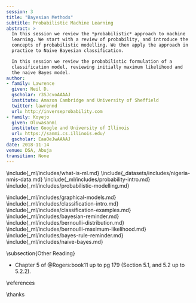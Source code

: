```yaml
---
session: 3
title: "Bayesian Methods"
subtitle: Probabilistic Machine Learning
abstract: >
  In this session we review the *probabilistic* approach to machine
  learning. We start with a review of probability, and introduce the
  concepts of probabilistic modelling. We then apply the approach in
  practice to Naive Bayesian classification.

  In this session we review the probabilistic formulation of a
  classification model, reviewing initially maximum likelihood and
  the naive Bayes model.
author:
- family: Lawrence
  given: Neil D.
  gscholar: r3SJcvoAAAAJ
  institute: Amazon Cambridge and University of Sheffield
  twitter: lawrennd
  url: http://inverseprobability.com
- family: Koyejo
  given: Oluwasanmi
  institute: Google and University of Illinois
  url: https://sanmi.cs.illinois.edu/
  gscholar: EaaOeJwAAAAJ
date: 2018-11-14
venue: DSA, Abuja
transition: None
---
```


\include{_ml/includes/what-is-ml.md}
\include{_datasets/includes/nigeria-nmis-data.md}
\include{_ml/includes/probability-intro.md}
\include{_ml/includes/probabilistic-modelling.md}

\include{_ml/includes/graphical-models.md}
\include{_ml/includes/classification-intro.md}
\include{_ml/includes/classification-examples.md}
\include{_ml/includes/bayesian-reminder.md}
\include{_ml/includes/bernoulli-distribution.md}
\include{_ml/includes/bernoulli-maximum-likelihood.md}
\include{_ml/includes/bayes-rule-reminder.md}
\include{_ml/includes/naive-bayes.md}

\subsection{Other Reading}

* Chapter 5 of @Rogers:book11 up to pg 179 (Section 5.1, and 5.2 up to 5.2.2).

\references

\thanks
